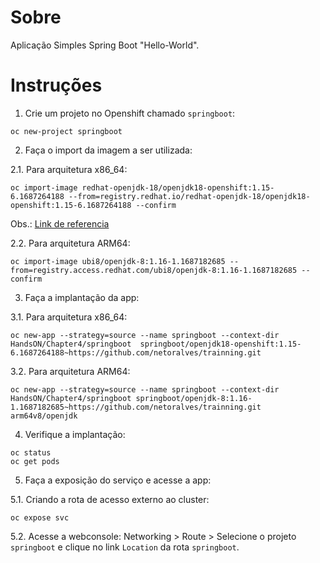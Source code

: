 # Sobre
Aplicação Simples Spring Boot "Hello-World".

# Instruções

1. Crie um projeto no Openshift chamado ```springboot```:
```
oc new-project springboot
```

2. Faça o import da imagem a ser utilizada:

2.1. Para arquitetura x86_64:
```
oc import-image redhat-openjdk-18/openjdk18-openshift:1.15-6.1687264188 --from=registry.redhat.io/redhat-openjdk-18/openjdk18-openshift:1.15-6.1687264188 --confirm
```
Obs.: [Link de referencia](https://catalog.redhat.com/software/containers/redhat-openjdk-18/openjdk18-openshift/58ada5701fbe981673cd6b10?container-tabs=gti)

2.2. Para arquitetura ARM64:
```
oc import-image ubi8/openjdk-8:1.16-1.1687182685 --from=registry.access.redhat.com/ubi8/openjdk-8:1.16-1.1687182685 --confirm
```

3. Faça a implantação da app:

3.1. Para arquitetura x86_64:
```
oc new-app --strategy=source --name springboot --context-dir HandsON/Chapter4/springboot  springboot/openjdk18-openshift:1.15-6.1687264188~https://github.com/netoralves/trainning.git
```

3.2. Para arquitetura ARM64:
```
oc new-app --strategy=source --name springboot --context-dir HandsON/Chapter4/springboot springboot/openjdk-8:1.16-1.1687182685~https://github.com/netoralves/trainning.git
arm64v8/openjdk
```

4. Verifique a implantação:
```
oc status
oc get pods
```
5. Faça a exposição do serviço e acesse a app:

5.1. Criando a rota de acesso externo ao cluster:

```
oc expose svc
```

5.2. Acesse a webconsole: Networking > Route > Selecione o projeto ```springboot``` e clique no link ```Location``` da rota ```springboot```.
